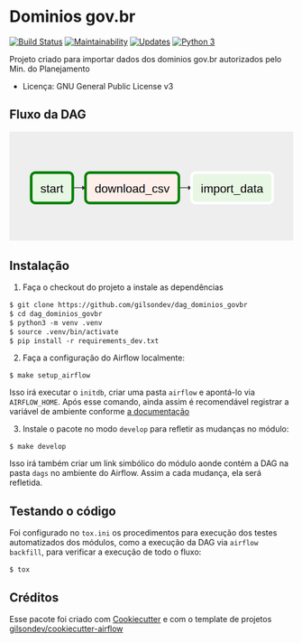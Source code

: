 # Dominios gov.br

[![Build Status](https://travis-ci.org/gilsondev/dag_dominios_govbr.svg?branch=master)](https://travis-ci.org/gilsondev/dag_dominios_govbr)
[![Maintainability](https://api.codeclimate.com/v1/badges/952d6fde9f29ff243ba6/maintainability)](https://codeclimate.com/github/gilsondev/dag_dominios_govbr/maintainability)
[![Updates](https://pyup.io/repos/github/gilsondev/dag_dominios_govbr/shield.svg)](https://pyup.io/repos/github/gilsondev/dag_dominios_govbr/)
[![Python 3](https://pyup.io/repos/github/gilsondev/dag_dominios_govbr/python-3-shield.svg)](https://pyup.io/repos/github/gilsondev/dag_dominios_govbr/)

Projeto criado para importar dados dos dominios gov.br autorizados pelo
Min. do Planejamento

*   Licença: GNU General Public License v3

## Fluxo da DAG

![Fluxo de Importação dos dados](./flow_dag.png)

## Instalação

1.  Faça o checkout do projeto a instale as dependências

```shell
$ git clone https://github.com/gilsondev/dag_dominios_govbr
$ cd dag_dominios_govbr
$ python3 -m venv .venv
$ source .venv/bin/activate
$ pip install -r requirements_dev.txt
```

2.  Faça a configuração do Airflow localmente:

```shell
$ make setup_airflow
```

Isso irá executar o `initdb`, criar uma pasta `airflow` e apontá-lo via `AIRFLOW_HOME`. Após esse comando, ainda assim é recomendável registrar a variável de ambiente conforme [a documentação](https://airflow.apache.org/start.html)

3.  Instale o pacote no modo `develop` para refletir as mudanças no módulo:

```shell
$ make develop
```

Isso irá também criar um link simbólico do módulo aonde contém a DAG na pasta `dags` no ambiente do Airflow. Assim a cada mudança, ela será refletida.

## Testando o código

Foi configurado no `tox.ini` os procedimentos para execução dos testes automatizados dos módulos, como a execução da DAG via `airflow backfill`, para verificar a execução de todo o fluxo:

```
$ tox
```

## Créditos

Esse pacote foi criado com [Cookiecutter](https://github.com/audreyr/cookiecutter) e com o template de projetos [gilsondev/cookiecutter-airflow](https://github.com/gilsondev/cookiecutter-airflow)
